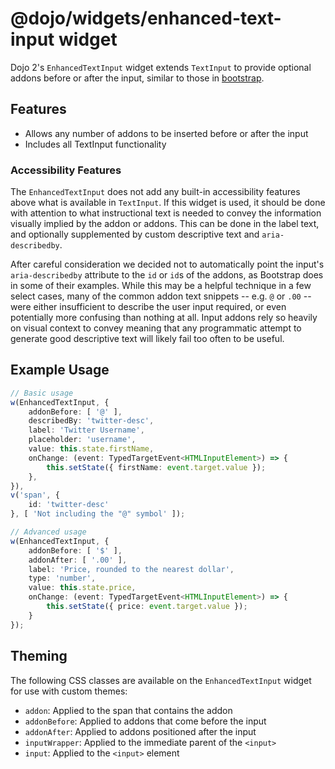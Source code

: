 # @dojo/widgets/enhanced-text-input widget

Dojo 2's `EnhancedTextInput` widget extends `TextInput` to provide optional addons before or after the input, similar to those in [bootstrap](https://v4-alpha.getbootstrap.com/components/input-group/#basic-example).


## Features

- Allows any number of addons to be inserted before or after the input
- Includes all TextInput functionality

### Accessibility Features

The `EnhancedTextInput` does not add any built-in accessibility features above what is available in `TextInput`. If this widget is used, it should be done with attention to what instructional text is needed to convey the information visually implied by the addon or addons. This can be done in the label text, and optionally supplemented by custom descriptive text and `aria-describedby`.

After careful consideration we decided not to automatically point the input's `aria-describedby` attribute to the `id` or `id`s of the addons, as Bootstrap does in some of their examples. While this may be a helpful technique in a few select cases, many of the common addon text snippets -- e.g. `@` or `.00` -- were either insufficient to describe the user input required, or even potentially more confusing than nothing at all. Input addons rely so heavily on visual context to convey meaning that any programmatic attempt to generate good descriptive text will likely fail too often to be useful.

## Example Usage

```typescript
// Basic usage
w(EnhancedTextInput, {
	addonBefore: [ '@' ],
	describedBy: 'twitter-desc',
	label: 'Twitter Username',
	placeholder: 'username',
	value: this.state.firstName,
	onChange: (event: TypedTargetEvent<HTMLInputElement>) => {
		this.setState({ firstName: event.target.value });
	},
}),
v('span', {
	id: 'twitter-desc'
}, [ 'Not including the "@" symbol' ]);

// Advanced usage
w(EnhancedTextInput, {
	addonBefore: [ '$' ],
	addonAfter: [ '.00' ],
	label: 'Price, rounded to the nearest dollar',
	type: 'number',
	value: this.state.price,
	onChange: (event: TypedTargetEvent<HTMLInputElement>) => {
		this.setState({ price: event.target.value });
	}
});
```

## Theming

The following CSS classes are available on the `EnhancedTextInput` widget for use with custom themes:

- `addon`: Applied to the span that contains the addon
- `addonBefore`: Applied to addons that come before the input
- `addonAfter`: Applied to addons positioned after the input
- `inputWrapper`: Applied to the immediate parent of the `<input>`
- `input`: Applied to the `<input>` element
